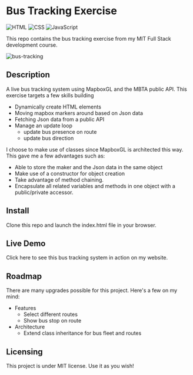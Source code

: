 # Bus Tracking Exercise

![HTML](https://img.shields.io/badge/html-%23E34F26.svg?style=for-the-badge&logo=html5&logoColor=white) ![CSS](https://img.shields.io/badge/css-%231572B6.svg?style=for-the-badge&logo=css3&logoColor=white) ![JavaScript](https://img.shields.io/badge/javascript-%23323330.svg?style=for-the-badge&logo=javascript&logoColor=%23F7DF1E)
  
  This repo contains the bus tracking exercise from my MIT Full Stack development course.
  
![bus-tracking](https://github.com/Mike-Veilleux/bus-tracking-exercise/screenshots/github-bus-tracking-001.png)

  
   

## Description
A live bus tracking system using MapboxGL and the MBTA public API.  This exercise targets a few skills building
- Dynamically create HTML elements
- Moving mapbox markers around based on Json data
- Fetching Json data from a public API
- Manage an update loop
	- update bus presence on route
	- update bus direction
  
I choose to make use of classes since MapboxGL is architected this way.  This gave me a few advantages such as: 
- Able to store the maker and the Json data in the same object
- Make use of a constructor for object creation
- Take advantage of method chaining.
- Encapsulate all related variables and methods in one object with a public/private accessor.

## Install
Clone this repo and launch the index.html file in your browser.
  
## Live Demo
Click here to see this bus tracking system in action on my website. 
  
## Roadmap
There are many upgrades possible for this project. Here's a few on my mind:  
- Features
	- Select different routes
	- Show bus stop on route
- Architecture
	- Extend class inheritance for bus fleet and routes 
   
## Licensing
This project is under MIT license. Use it as you wish!
